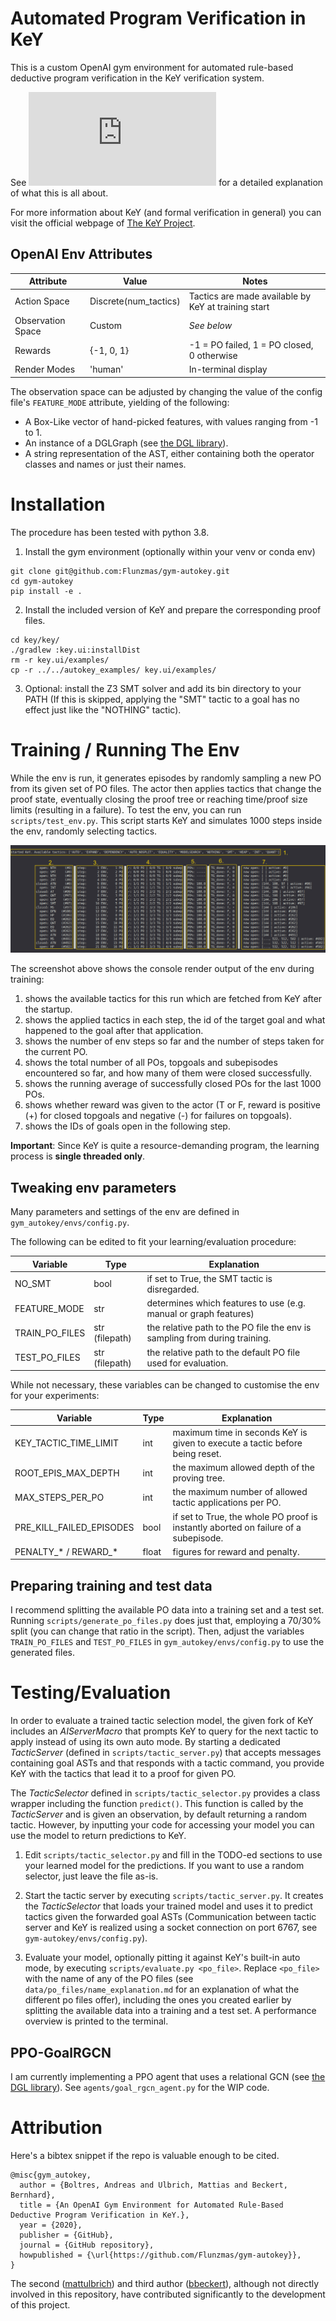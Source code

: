 # Automated Program Verification in KeY

This is a custom OpenAI gym environment for automated rule-based deductive program verification in the KeY verification system.

See ![This PDF](https://github.com/Flunzmas/gym-autokey/blob/master/background_explanation/gym-autokey_explanation.pdf) for a detailed explanation of what this is all about.

For more information about KeY (and formal verification in general) you can visit the official webpage of [The KeY Project](https://www.key-project.org/).

## OpenAI Env Attributes

| Attribute         | Value                    | Notes                                                      |
|-------------------|--------------------------|------------------------------------------------------------|
| Action Space      | Discrete(num_tactics)    | Tactics are made available by KeY at training start        |
| Observation Space | Custom                   | _See below_                                                |
| Rewards           | {-1, 0, 1}               | -1 = PO failed, 1 = PO closed, 0 otherwise                 |
| Render Modes      | 'human'                  | In-terminal display                                        |

The observation space can be adjusted by changing the value of the config file's `FEATURE_MODE` attribute, yielding of the following:
* A Box-Like vector of hand-picked features, with values ranging from -1 to 1.
* An instance of a DGLGraph (see [the DGL library](https://docs.dgl.ai/index.html)).
* A string representation of the AST, either containing both the operator classes and names or just their names.

# Installation

The procedure has been tested with python 3.8.


1. Install the gym environment (optionally within your venv or conda env)
```
git clone git@github.com:Flunzmas/gym-autokey.git
cd gym-autokey
pip install -e .
```

2. Install the included version of KeY and prepare the corresponding proof files.
```
cd key/key/
./gradlew :key.ui:installDist
rm -r key.ui/examples/
cp -r ../../autokey_examples/ key.ui/examples/
```

3. Optional: install the Z3 SMT solver and add its bin directory to your PATH (If this is skipped, applying the "SMT" tactic to a goal has no effect just like the "NOTHING" tactic).

# Training / Running The Env

While the env is run, it generates episodes by randomly sampling a new PO from its given set of PO files. The actor then applies tactics that change the proof state, eventually closing the proof tree or reaching time/proof size limits (resulting in a failure). To test the env, you can run `scripts/test_env.py`. This script starts KeY and simulates 1000 steps inside the env, randomly selecting tactics. 

![autokey_test_scr](img/autokey_test_scr.png)

The screenshot above shows the console render output of the env during training:

1. shows the available tactics for this run which are fetched from KeY after the startup.
2. shows the applied tactics in each step, the id of the target goal and what happened to the goal after that application.
3. shows the number of env steps so far and the number of steps taken for the current PO.
4. shows the total number of all POs, topgoals and subepisodes encountered so far, and how many of them were closed successfully.
5. shows the running average of successfully closed POs for the last 1000 POs.
6. shows whether reward was given to the actor (T or F, reward is positive (+) for closed topgoals and negative (-) for failures on topgoals).
7. shows the IDs of goals open in the following step.

__Important__: Since KeY is quite a resource-demanding program, the learning process is __single threaded only__.

## Tweaking env parameters

Many parameters and settings of the env are defined in `gym_autokey/envs/config.py`.

The following can be edited to fit your learning/evaluation procedure:

| Variable       | Type           | Explanation                                                                |
|----------------|----------------|----------------------------------------------------------------------------|
| NO_SMT         | bool           | if set to True, the SMT tactic is disregarded.                             |
| FEATURE_MODE   | str            | determines which features to use (e.g. manual or graph features)           |
| TRAIN_PO_FILES | str (filepath) | the relative path to the PO file the env is sampling from during training. |
| TEST_PO_FILES  | str (filepath) | the relative path to the default PO file used for evaluation.              |

While not necessary, these variables can be changed to customise the env for your experiments:

| Variable                 | Type  | Explanation                                                                         |
|--------------------------|-------|-------------------------------------------------------------------------------------|
| KEY_TACTIC_TIME_LIMIT    | int   | maximum time in seconds KeY is given to execute a tactic before being reset.        |
| ROOT_EPIS_MAX_DEPTH      | int   | the maximum allowed depth of the proving tree.                                      |
| MAX_STEPS_PER_PO         | int   | the maximum number of allowed tactic applications per PO.                           |
| PRE_KILL_FAILED_EPISODES | bool  | if set to True, the whole PO proof is instantly aborted on failure of a subepisode. |
| PENALTY_* / REWARD_*     | float | figures for reward and penalty.                                                     |

## Preparing training and test data

I recommend splitting the available PO data into a training set and a test set. Running `scripts/generate_po_files.py` does just that, employing a 70/30% split (you can change that ratio in the script). Then, adjust the variables `TRAIN_PO_FILES` and `TEST_PO_FILES` in `gym_autokey/envs/config.py` to use the generated files.

# Testing/Evaluation

In order to evaluate a trained tactic selection model, the given fork of KeY includes an _AIServerMacro_ that prompts KeY to query for the next tactic to apply instead of using its own auto mode. By starting a dedicated _TacticServer_ (defined in `scripts/tactic_server.py`) that accepts messages containing goal ASTs and that responds with a tactic command, you provide KeY with the tactics that lead it to a proof for given PO.

The _TacticSelector_ defined in `scripts/tactic_selector.py` provides a class wrapper including the function `predict()`. This function is called by the _TacticServer_ and is given an observation, by default returning a random tactic. However, by inputting your code for accessing your model you can use the model to return predictions to KeY.

1. Edit `scripts/tactic_selector.py` and fill in the TODO-ed sections to use your learned model for the predictions. If you want to use a random selector, just leave the file as-is.

2. Start the tactic server by executing `scripts/tactic_server.py`. It creates the _TacticSelector_ that loads your trained model and uses it to predict tactics given the forwarded goal ASTs (Communication between tactic server and KeY is realized using a socket connection on port 6767, see `gym-autokey/envs/config.py`).

3. Evaluate your model, optionally pitting it against KeY's built-in auto mode, by executing `scripts/evaluate.py <po_file>`. Replace `<po_file>` with the name of any of the PO files (see `data/po_files/name_explanation.md` for an explanation of what the different po files offer), including the ones you created earlier by splitting the available data into a training and a test set. A performance overview is printed to the terminal.

## PPO-GoalRGCN

I am currently implementing a PPO agent that uses a relational GCN (see [the DGL library](https://docs.dgl.ai/index.html)). See `agents/goal_rgcn_agent.py` for the WIP code.

# Attribution

Here's a bibtex snippet if the repo is valuable enough to be cited.

```
@misc{gym_autokey,
  author = {Boltres, Andreas and Ulbrich, Mattias and Beckert, Bernhard},
  title = {An OpenAI Gym Environment for Automated Rule-Based Deductive Program Verification in KeY.},
  year = {2020},
  publisher = {GitHub},
  journal = {GitHub repository},
  howpublished = {\url{https://github.com/Flunzmas/gym-autokey}},
}
```

The second ([mattulbrich](https://github.com/mattulbrich)) and third author ([bbeckert](https://github.com/bbeckert)), although not directly involved in this repository, have contributed significantly to the development of this project.
